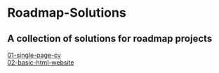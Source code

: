 # Roadmap-Solutions
## A collection of solutions for roadmap projects
[01-single-page-cv](https://roadmap.sh/projects/single-page-cv)  
[02-basic-html-website](https://roadmap.sh/projects/basic-html-website)  
